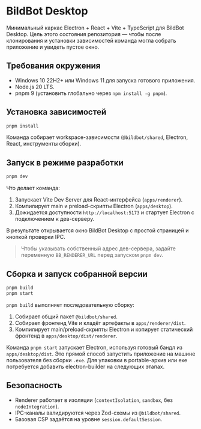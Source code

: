 # BildBot Desktop

Минимальный каркас Electron + React + Vite + TypeScript для BildBot Desktop. Цель этого состояния репозитория — чтобы после клонирования
и установки зависимостей команда могла собрать приложение и увидеть пустое окно.

## Требования окружения

- Windows 10 22H2+ или Windows 11 для запуска готового приложения.
- Node.js 20 LTS.
- pnpm 9 (установить глобально через `npm install -g pnpm`).

## Установка зависимостей

```bash
pnpm install
```

Команда собирает workspace-зависимости (`@bildbot/shared`, Electron, React, инструменты сборки).

## Запуск в режиме разработки

```bash
pnpm dev
```

Что делает команда:

1. Запускает Vite Dev Server для React-интерфейса (`apps/renderer`).
2. Компилирует main и preload-скрипты Electron (`apps/desktop`).
3. Дожидается доступности `http://localhost:5173` и стартует Electron с подключением к дев-серверу.

В результате открывается окно BildBot Desktop с простой страницей и кнопкой проверки IPC.

> Чтобы указывать собственный адрес дев-сервера, задайте переменную `BB_RENDERER_URL` перед запуском `pnpm dev`.

## Сборка и запуск собранной версии

```bash
pnpm build
pnpm start
```

`pnpm build` выполняет последовательную сборку:

1. Собирает общий пакет `@bildbot/shared`.
2. Собирает фронтенд Vite и кладёт артефакты в `apps/renderer/dist`.
3. Компилирует main/preload-скрипты Electron и копирует статический фронтенд в `apps/desktop/dist/renderer`.

Команда `pnpm start` запускает Electron, используя готовый бандл из `apps/desktop/dist`. Это прямой способ запустить приложение на
машине пользователя без сборки `.exe`. Для упаковки в portable-архив или exe потребуется добавить electron-builder на следующих этапах.

## Безопасность

- Renderer работает в изоляции (`contextIsolation`, `sandbox`, без `nodeIntegration`).
- IPC-каналы валидируются через Zod-схемы из `@bildbot/shared`.
- Базовая CSP задаётся на уровне `session.defaultSession`.
